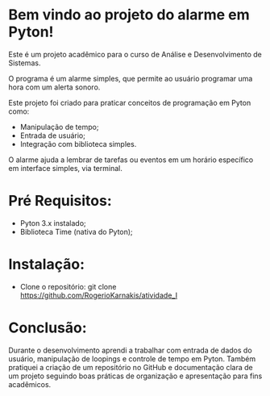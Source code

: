 # Bem vindo ao projeto do alarme em Pyton!

Este é um projeto acadêmico para o curso de Análise e Desenvolvimento de Sistemas.

O programa é um alarme simples, que permite ao usuário programar uma hora com um alerta sonoro.

Este projeto foi criado para praticar conceitos de programação em Pyton como:
   - Manipulação de tempo;
   - Entrada de usuário;
   - Integração com biblioteca simples.

O alarme ajuda a lembrar de tarefas ou eventos em um horário específico em interface simples, via terminal.

# Pré Requisitos:

  - Pyton 3.x instalado;
  - Biblioteca Time (nativa do Pyton);

# Instalação:
  - Clone o repositório: git clone https://github.com/RogerioKarnakis/atividade_I
  
# Conclusão:

Durante o desenvolvimento aprendi a trabalhar com entrada de dados do usuário, manipulação de loopings e controle de tempo em Pyton.
Também pratiquei a criação de um repositório no GitHub e documentação clara de um projeto seguindo boas práticas de organização e apresentação 
para fins acadêmicos.
